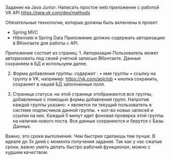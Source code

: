 Задание на Java Junior:
Написать простое web приложение с работой VK API https://new.vk.com/dev/methods

Обязательные технологии, которые должны быть включены в проект:
- Spring MVC
- Hibernate и Spring Data
Приложение должно содержать авторизацию в ВКонтакте для работы с API.

Приложение состоит из страниц:
	1.	Авторизация
Пользователь может авторизовать под своей учетной записью ВКонтакте.
Данные сохраняем в БД и используем далее.

2. Форма добавления группы:
содержит :
	•	имя группы
	•	ссылку на группу в VK, например: https://vk.com/apiclub
	•	кнопка сохранить, сохраняет в нашей БД заполненные поля.

3. Страница статуса:
на этой странице отображаются все группы, добавленные с помощью формы добавления групп.
Напротив каждой группы указано:
	•	 является ли текущий пользователь в системе подписчиков данной группы.
	•	кол-во новых записей и ссылки на них. Каждый 5 минут идет фоновая проверка этой группы на наличие нового поста.
Все данные сохраняются и берутся с Базы Данных.

Важно, это сроки выполнения. Чем быстрее сделаешь тем лучше. В идеале до 3х дней с момента получения задания.
Так как у нас сжатые сроки, важно уметь делать быстро рабочий функционал, можно с худшим качеством.